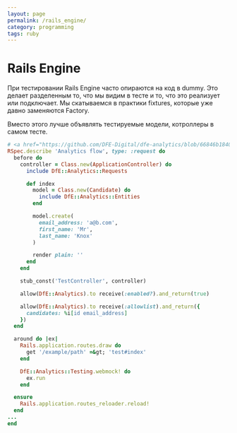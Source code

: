 ```yaml
---
layout: page
permalink: /rails_engine/
category: programming
tags: ruby
---
```


# Rails Engine

При тестировании Rails Engine часто опираются на код в dummy. Это делает разделенным то, что мы видим в тесте и то, что это реализует или подключает. Мы скатываемся в практики fixtures, которые уже давно заменяются Factory.

Вместо этого лучше объявлять тестируемые модели, котроллеры в самом тесте.


```ruby
# <a href="https://github.com/DFE-Digital/dfe-analytics/blob/66846b1840fe1b76ec334f9be469269ae7074f91/spec/requests/analytics_spec.rb">https://github.com/DFE-Digital/dfe-analytics/blob/6684...</a>
RSpec.describe 'Analytics flow', type: :request do
  before do
    controller = Class.new(ApplicationController) do
      include DfE::Analytics::Requests

      def index
        model = Class.new(Candidate) do
          include DfE::Analytics::Entities
        end

        model.create(
          email_address: 'a@b.com',
          first_name: 'Mr',
          last_name: 'Knox'
        )

        render plain: ''
      end
    end

    stub_const('TestController', controller)

    allow(DfE::Analytics).to receive(:enabled?).and_return(true)

    allow(DfE::Analytics).to receive(:allowlist).and_return({
      candidates: %i[id email_address]
    })
  end

  around do |ex|
    Rails.application.routes.draw do
      get '/example/path' =&gt; 'test#index'
    end

    DfE::Analytics::Testing.webmock! do
      ex.run
    end

  ensure
    Rails.application.routes_reloader.reload!
  end
...
end
```
